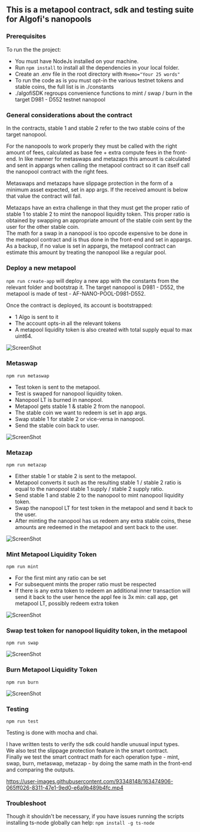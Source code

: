 ## This is a metapool contract, sdk and testing suite for Algofi's nanopools

### Prerequisites

To run the the project:

- You must have NodeJs installed on your machine.
- Run `npm install` to install all the dependencies in your local folder.
- Create an .env file in the root directory with `Mnemo="Your 25 words"`
- To run the code as is you must opt-in the various testnet tokens and stable coins, the full list is in ./constants
- ./algofiSDK regroups convenience functions to mint / swap / burn in the target D981 - D552 testnet nanopool

### General considerations about the contract

In the contracts, stable 1 and stable 2 refer to the two stable coins of the target nanopool.

For the nanopools to work properly they must be called with the right amount of fees, calculated as base fee + extra compute fees in the front-end. In like manner for metaswaps and metazaps this amount is calculated and sent in appargs when calling the metapool contract so it can itself call the nanopool contract with the right fees.

Metaswaps and metazaps have slippage protection in the form of a minimum asset expected, set in app args. If the received amount is below that value the contract will fail.

Metazaps have an extra challenge in that they must get the proper ratio of stable 1 to stable 2 to mint the nanopool liquidity token. This proper ratio is obtained by swapping an appropriate amount of the stable coin sent by the user for the other stable coin.  
The math for a swap in a nanopool is too opcode expensive to be done in the metapool contract and is thus done in the front-end and set in appargs. As a backup, if no value is set in appargs, the metapool contract can estimate this amount by treating the nanopool like a regular pool.

### Deploy a new metapool

`npm run create-app` will deploy a new app with the constants from the relevant folder and bootstrap it. The target nanopool is D981 - D552, the metapool is made of test - AF-NANO-POOL-D981-D552.

Once the contract is deployed, its account is bootstrapped:

- 1 Algo is sent to it
- The account opts-in all the relevant tokens
- A metapool liquidity token is also created with total supply equal to max uint64.

![ScreenShot](./screenshots/bootstrap.webp)

### Metaswap

`npm run metaswap`

- Test token is sent to the metapool.
- Test is swaped for nanopool liquidity token.
- Nanopool LT is burned in nanopool.
- Metapool gets stable 1 & stable 2 from the nanopool.
- The stable coin we want to redeem is set in app args.
- Swap stable 1 for stable 2 or vice-versa in nanopool.
- Send the stable coin back to user.

![ScreenShot](./screenshots/metaswap.webp)

### Metazap

`npm run metazap`

- Either stable 1 or stable 2 is sent to the metapool.
- Metapool converts it such as the resulting stable 1 / stable 2 ratio is equal to the nanopool stable 1 supply / stable 2 supply ratio.
- Send stable 1 and stable 2 to the nanopool to mint nanopool liquidity token.
- Swap the nanopool LT for test token in the metapool and send it back to the user.
- After minting the nanopool has us redeem any extra stable coins, these amounts are redeemed in the metapool and sent back to the user.

![ScreenShot](./screenshots/metazap.webp)

### Mint Metapool Liquidity Token

`npm run mint`

- For the first mint any ratio can be set
- For subsequent mints the proper ratio must be respected
- If there is any extra token to redeem an additional inner transaction will send it back to the user hence the appl fee is 3x min: call app, get metapool LT, possibly redeem extra token

![ScreenShot](./screenshots/mint.webp)

### Swap test token for nanopool liquidity token, in the metapool

`npm run swap`

![ScreenShot](./screenshots/swap.webp)

### Burn Metapool Liquidity Token

`npm run burn`

![ScreenShot](./screenshots/burn.webp)

### Testing

`npm run test`

Testing is done with mocha and chai.

I have written tests to verify the sdk could handle unusual input types.  
We also test the slippage protection feature in the smart contract.  
Finally we test the smart contract math for each operation type - mint, swap, burn, metaswap, metazap - by doing the same math in the front-end and comparing the outputs.




https://user-images.githubusercontent.com/93348148/163474906-065ff026-8311-47e1-9ed0-e6a9b489b4fc.mp4




### Troubleshoot

Though it shouldn't be necessary, if you have issues running the scripts installing ts-node globally can help: `npm install -g ts-node`
